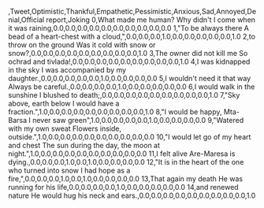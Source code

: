 ,Tweet,Optimistic,Thankful,Empathetic,Pessimistic,Anxious,Sad,Annoyed,Denial,Official report,Joking
0,What made me human? Why didn't I come when it was raining,0.0,0.0,0.0,0.0,0.0,0.0,0.0,0.0,0.0,0.0
1,"To be always there A bead of a heart-chest with a cloud,",0.0,0.0,0.0,1.0,0.0,0.0,0.0,0.0,0.0,1.0
2,to throw on the ground Was it cold with snow or snow?,0.0,0.0,0.0,0.0,0.0,0.0,0.0,0.0,0.0,1.0
3,The owner did not kill me So ochrad and tivlada!,0.0,0.0,0.0,0.0,0.0,0.0,0.0,0.0,0.0,1.0
4,I was kidnapped in the sky I was accompanied by my daughter.,0.0,0.0,0.0,0.0,0.0,1.0,0.0,0.0,0.0,0.0
5,I wouldn't need it that way Always be careful.,0.0,0.0,0.0,0.0,1.0,0.0,0.0,0.0,0.0,0.0
6,I would walk in the sunshine I blushed to death;,0.0,0.0,0.0,0.0,0.0,0.0,0.0,0.0,0.0,1.0
7,"Sky above, earth below I would have a fraction.",1.0,0.0,0.0,0.0,0.0,0.0,0.0,0.0,0.0,1.0
8,"I would be happy, Mta-Barsa I never saw green",1.0,0.0,0.0,0.0,0.0,1.0,0.0,0.0,0.0,0.0
9,"Watered with my own sweat Flowers inside, outside.",1.0,0.0,0.0,0.0,0.0,0.0,0.0,0.0,0.0,0.0
10,"I would let go of my heart and chest The sun during the day, the moon at night.",1.0,0.0,0.0,0.0,0.0,0.0,0.0,0.0,0.0,0.0
11,I felt alive Are-Maresa is dying.,0.0,0.0,0.0,1.0,0.0,1.0,0.0,0.0,0.0,0.0
12,"It is in the heart of the one who turned into snow I had hope as a fire,",0.0,0.0,0.0,1.0,0.0,1.0,0.0,0.0,0.0,0.0
13,That again my death He was running for his life,0.0,0.0,0.0,0.0,1.0,0.0,0.0,0.0,0.0,0.0
14,and renewed nature He would hug his neck and ears.,0.0,0.0,0.0,0.0,0.0,0.0,0.0,0.0,0.0,1.0
